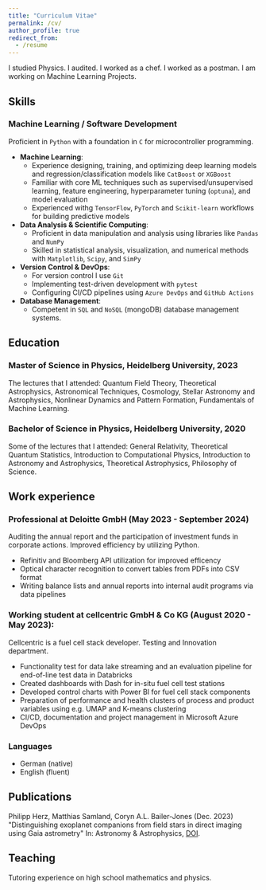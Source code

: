 ```yaml
---
title: "Curriculum Vitae"
permalink: /cv/
author_profile: true
redirect_from:
  - /resume
---
```

I studied Physics. I audited. I worked as a chef. I worked as a postman. I am working on Machine Learning Projects.
## Skills

### Machine Learning / Software Development 
Proficient in `Python` with a foundation in ```C``` for microcontroller programming.
* **Machine Learning**: 
  - Experience designing, training, and optimizing deep learning models and regression/classification models like ```CatBoost``` or ```XGBoost```
  - Familiar with core ML techniques such as supervised/unsupervised learning, feature engineering, hyperparameter tuning (```optuna```), and model evaluation
  - Experienced withg ```TensorFlow```, ```PyTorch``` and ```Scikit-learn``` workflows for building predictive models
* **Data Analysis & Scientific Computing**: 
  - Proficient in data manipulation and analysis using libraries like ```Pandas``` and ```NumPy```
  - Skilled in statistical analysis, visualization, and numerical methods with ```Matplotlib```, ```Scipy```, and ```SimPy```
* **Version Control & DevOps**: 
  - For version control I use ```Git```
  - Implementing test-driven development with ```pytest```
  - Configuring CI/CD pipelines using ```Azure DevOps``` and ```GitHub Actions```
* **Database Management**: 
  - Competent in ```SQL``` and ```NoSQL``` (mongoDB) database management systems.


## Education
### Master of Science in Physics, Heidelberg University, 2023

The lectures that I attended: Quantum Field Theory, Theoretical Astrophysics, Astronomical Techniques, Cosmology, Stellar Astronomy and Astrophysics, Nonlinear Dynamics and Pattern Formation, Fundamentals of Machine Learning.
### Bachelor of Science in Physics, Heidelberg University, 2020

Some of the lectures that I attended: General Relativity, Theoretical Quantum Statistics, Introduction to Computational Physics, Introduction to Astronomy and Astrophysics, Theoretical Astrophysics, Philosophy of Science.

## Work experience
### Professional at Deloitte GmbH (May 2023 - September 2024)

Auditing the annual report and the participation of investment funds in corporate actions. Improved efficiency by utilizing Python.
  * Refinitiv and Bloomberg API utilization for improved efficency
  * Optical character recognition to convert tables from PDFs into CSV format
  * Writing balance lists and annual reports into internal audit programs via data pipelines

### Working student at cellcentric GmbH & Co KG (August 2020 - May 2023):

Cellcentric is a fuel cell stack developer. Testing and Innovation department.
* Functionality test for data lake streaming and an evaluation pipeline for end-of-line test data in
Databricks
* Created dashboards with Dash for in-situ fuel cell test stations
* Developed control charts with Power BI for fuel cell stack components
* Preparation of performance and health clusters of process and product variables using e.g.
UMAP and K-means clustering
* CI/CD, documentation and project management in Microsoft Azure DevOps

### Languages
* German (native)
* English (fluent)

## Publications
Philipp Herz, Matthias Samland, Coryn A.L. Bailer-Jones (Dec. 2023) "Distinguishing exoplanet companions from field stars in direct imaging using Gaia astrometry" In: Astronomy & Astrophysics, [DOI](https://doi.org/10.1051/0004-6361/202348496).
  
## Teaching
Tutoring experience on high school mathematics and physics.
